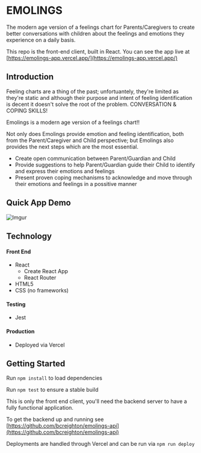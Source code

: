 # EMOLINGS
The modern age version of a feelings chart for Parents/Caregivers to create better conversations with children about the feelings and emotions they experience on a daily basis.

This repo is the front-end client, built in React.  You can see the app live at [https://emolings-app.vercel.app/](https://emolings-app.vercel.app/)

## Introduction

Feeling charts are a thing of the past; unfortuantely, they're limited as they're static and although their purpose and intent of feeling identification is decent it doesn't solve the root of the problem. CONVERSATION & COPING SKILLS!

Emolings is a modern age version of a feelings chart!!

Not only does Emolings provide emotion and feeling identification, both from the Parent/Caregiver and Child perspective; but Emolings also provides the next steps which are the most essential.
* Create open communication between Parent/Guardian and Child
* Provide suggestions to help Parent/Guardian guide their Child to identify and express their emotions and feelings
* Present proven coping mechanisms to acknowledge and move through their emotions and feelings in a possitive manner

## Quick App Demo

![Imgur](https://i.imgur.com/O8m5A8w.gif)

## Technology

#### Front End

* React
  * Create React App
  * React Router
* HTML5
* CSS (no frameworks)

#### Testing

* Jest

#### Production

* Deployed via Vercel

## Getting Started

Run `npm install` to load dependencies

Run `npm test` to ensure a stable build

This is only the front end client, you'll need the backend server to have a fully functional application.

To get the backend up and running see [https://github.com/bcreighton/emolings-api](https://github.com/bcreighton/emolings-api)

Deployments are handled through Vercel and can be run via `npm run deploy`